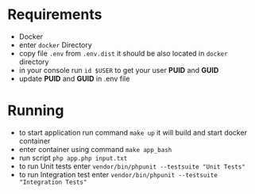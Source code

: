 # Requirements
 - Docker
 - enter `docker` Directory 
 - copy file `.env` from `.env.dist` it should be also located in `docker` directory
 - in your console run  `id $USER` to get your user **PUID** and **GUID**
 - update   **PUID** and **GUID** in .env file
# Running

- to start application run command 
`make up` it will build and start docker container
- enter container using command `make app_bash`
- run script `php app.php input.txt`
- to run Unit tests enter `vendor/bin/phpunit --testsuite "Unit Tests"` 
- to run Integration test enter `vendor/bin/phpunit --testsuite "Integration Tests"` 

